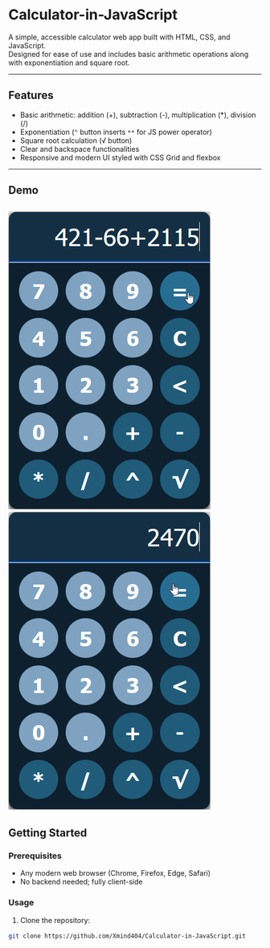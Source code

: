 # Calculator-in-JavaScript

A simple, accessible calculator web app built with HTML, CSS, and JavaScript.  
Designed for ease of use and includes basic arithmetic operations along with exponentiation and square root.

---

## Features

- Basic arithmetic: addition (+), subtraction (-), multiplication (*), division (/)
- Exponentiation (`^` button inserts `**` for JS power operator)
- Square root calculation (√ button)
- Clear and backspace functionalities
- Responsive and modern UI styled with CSS Grid and flexbox

---

## Demo

![Calculator Screenshot #1](https://raw.githubusercontent.com/Xmind404/Calculator-in-JavaScript/refs/heads/main/showcase/photo1.png)
![Calculator Screenshot #2](https://raw.githubusercontent.com/Xmind404/Calculator-in-JavaScript/refs/heads/main/showcase/photo2.png)
---

## Getting Started

### Prerequisites

- Any modern web browser (Chrome, Firefox, Edge, Safari)
- No backend needed; fully client-side

### Usage

1. Clone the repository:

```bash
git clone https://github.com/Xmind404/Calculator-in-JavaScript.git
